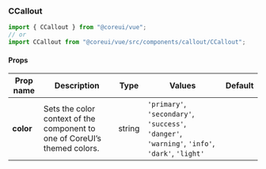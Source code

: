 ### CCallout

```jsx
import { CCallout } from "@coreui/vue";
// or
import CCallout from "@coreui/vue/src/components/callout/CCallout";
```

#### Props

| Prop name | Description                                                               | Type   | Values                                                                                          | Default |
| --------- | ------------------------------------------------------------------------- | ------ | ----------------------------------------------------------------------------------------------- | ------- |
| **color** | Sets the color context of the component to one of CoreUI’s themed colors. | string | `'primary'`, `'secondary'`, `'success'`, `'danger'`, `'warning'`, `'info'`, `'dark'`, `'light'` |         |
